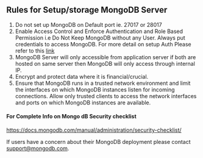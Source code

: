 ## Rules for Setup/storage MongoDB Server ##
1. Do not set up MongoDB on Default port ie. 27017 or 28017
2. Enable Access Control and Enforce Authentication and Role Based Permission i.e Do Not Keep MongoDB without any User. Always put credentials to access MongoDB. For more detail on setup Auth Please refer to this [link](https://github.com/girishgupta211/MongoDBWithNode.js/blob/master/mongoDB/security/enableAuthAndRoles.md) 
3. MongoDB Server will only accessible from application server if both are hosted on same server then MongoDB will only access through internal IP.
4. Encrypt and protect data where it is financial/crucial.
5. Ensure that MongoDB runs in a trusted network environment and limit the interfaces on which MongoDB instances listen for incoming connections. Allow only trusted clients to access the network interfaces and ports on which MongoDB instances are available.



#### For Complete Info on Mongo dB Security checklist ####
https://docs.mongodb.com/manual/administration/security-checklist/

If users have a concern about their MongoDB deployment please contact support@mongodb.com.
